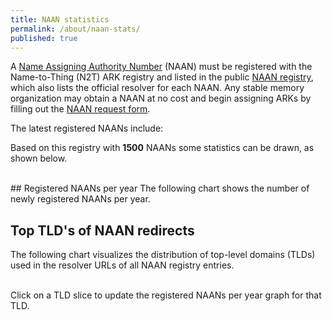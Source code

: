 ```yaml
---
title: NAAN statistics
permalink: /about/naan-stats/
published: true
---
```


<style>
.tooltip {
  position: absolute;
  text-align: center;
  padding: 8px;
  font-size: 13px;
  background: rgba(0, 0, 0, 0.7);
  color: #fff;
  border-radius: 4px;
  pointer-events: none;
}
#tldGraph {
  display: flex;
  justify-content: center;
}
.arc path {
  cursor: pointer;
}
</style>

<script src="https://d3js.org/d3.v7.min.js" integrity="sha384-CjloA8y00+1SDAUkjs099PVfnY2KmDC2BZnws9kh8D/lX1s46w6EPhpXdqMfjK6i" crossorigin="anonymous"></script>

A [Name Assigning Authority Number] (NAAN) must be registered with the Name-to-Thing (N2T) ARK registry and
listed in the public [NAAN registry], which also lists the official resolver for
each NAAN. Any stable memory organization may obtain a NAAN at no cost and
begin assigning ARKs by filling out the [NAAN request form].

The latest <span id="number_latest"></span> registered NAANs include:
<ul id="naan_latest"></ul>

Based on this registry with <strong id="naan_count">1500</strong> NAANs some statistics can be drawn, as shown below.

<br>
## Registered NAANs per year
The following chart shows the number of newly registered NAANs per year.
<div id="yearGraph"></div>

<div style="margin-bottom: 1em;">
  <button id="resetYearGraph" style="display:none;">Reset Year Graph</button>
  <span id="yearGraphTitle" style="margin-left: 1em; font-weight: bold;"></span>
</div>

## Top TLD's of NAAN redirects
The following chart visualizes the distribution of top-level domains (TLDs) used in the resolver URLs of all NAAN registry entries.

<div id="tldGraph"></div>
<br>
Click on a TLD slice to update the registered NAANs per year graph for that TLD.

<script>

const naan_registry_url='https://cdluc3.github.io/naan_reg_priv/naan_records.json';
const maxTldShow=40;
const maxLatest=20;

function getLastEntriesByDate(data, count) {
    // Filter entries with a valid 'when' field and a number in the 'what' field
    const filtered = data.filter(entry =>
        entry.when && /\d/.test(entry.what)
    );

    // Sort descending by 'when' (assumes year or ISO-like date string)
    filtered.sort((a, b) => {
        const dateA = new Date(a.when).getTime();
        const dateB = new Date(b.when).getTime();
        return dateB - dateA;
    });

    // Get the last `count` entries (most recent ones)
    return filtered.slice(0, count);
}

function getYearCounts(data, tld) {
    const yearCounts = {};

    data.forEach(entry => {
        if (entry.when && /^\d{4}/.test(entry.when) && entry.where) {
            const matchesTLD = !tld || (() => {
              try {
                  const hostname = new URL(entry.where).hostname;
                  const parts = hostname.split('.');
                  const entryTLD = parts[parts.length - 1].toLowerCase();
                  return entryTLD === tld;
              } catch (e) {
                  return false;
              }
            })();

            if (matchesTLD) {
                const year = entry.when.slice(0, 4);
                yearCounts[year] = (yearCounts[year] || 0) + 1;
            }
        }
    });

    return yearCounts;
}

function yearGraph(data, tld = null) {
    const container = document.getElementById("yearGraph");
    const fullWidth = container.offsetWidth;
    const margin = {
        top: 25,
        right: 25,
        bottom: 75,
        left: 75
    };
    const width = fullWidth - margin.left - margin.right;
    const height = 400 - margin.top - margin.bottom;

    const yearCounts = getYearCounts(data, tld);

    const yearData = Object.entries(yearCounts)
        .map(([year, count]) => ({
            year: +year,
            count
        }))
        .sort((a, b) => a.year - b.year);

    const svg = d3.select("#yearGraph")
        .append("svg")
        .attr("width", "100%")
        .attr("height", height + margin.top + margin.bottom)
        .attr("viewBox", `0 0 ${fullWidth} ${height + margin.top + margin.bottom}`)
        .attr("preserveAspectRatio", "xMidYMid meet")
        .append("g")
        .attr("transform", `translate(${margin.left},${margin.top})`);

    // Tooltip
    const tooltip = d3.select("body")
        .append("div")
        .attr("class", "tooltip")
        .style("opacity", 0);

    // Scales
    const x = d3.scaleBand()
        .domain(yearData.map(d => d.year))
        .range([0, width])
        .padding(0.1);

    const y = d3.scaleLinear()
        .domain([0, d3.max(yearData, d => d.count)])
        .nice()
        .range([height, 0]);

    // Bars with animation
    svg.selectAll("rect")
        .data(yearData)
        .enter()
        .append("rect")
        .attr("x", d => x(d.year))
        .attr("width", x.bandwidth())
        .attr("y", height)
        .attr("height", 0)
        .attr("fill", "#ab8716")
        .on("mouseover", (event, d) => {
            tooltip.transition().duration(200).style("opacity", 0.9);
            tooltip.html(`<strong>${d.year}</strong><br>${d.count} new NAAN registrations`)
                .style("left", `${event.pageX + 10}px`)
                .style("top", `${event.pageY - 28}px`);
        })
        .on("mouseout", () => {
            tooltip.transition().duration(300).style("opacity", 0);
        })
        .transition()
        .duration(600)
        .attr("y", d => y(d.count))
        .attr("height", d => height - y(d.count));

    // Axes
    svg.append("g")
        .attr("transform", `translate(0,${height})`)
        .call(d3.axisBottom(x).tickFormat(d3.format("d")))
        .selectAll("text")
        .attr("transform", "rotate(-45)")
        .style("text-anchor", "end");

    svg.append("g")
        .call(d3.axisLeft(y));

    // Labels
    svg.append("text")
        .attr("x", width / 2)
        .attr("y", height + 40)
        .attr("text-anchor", "middle")
        .text("Year");

    svg.append("text")
        .attr("transform", "rotate(-90)")
        .attr("y", -40)
        .attr("x", -height / 2)
        .attr("text-anchor", "middle")
        .text("Number of new NAANs");

    // Update title and reset button
    const title = document.getElementById("yearGraphTitle");
    const resetBtn = document.getElementById("resetYearGraph");

    if (tld) {
        title.innerText = `Filtered by .${tld}`;
        resetBtn.style.display = "inline-block";
    } else {
        title.innerText = "";
        resetBtn.style.display = "none";
    }
}

function getTldCounts(data) {
    const tldCounts = {};

    data.forEach(entry => {
        if (!entry.where) return;
        try {
            const hostname = new URL(entry.where).hostname;
            const parts = hostname.split('.');
            const tld = parts[parts.length - 1].toLowerCase();

            if (tld) {
                tldCounts[tld] = (tldCounts[tld] || 0) + 1;
            }
        } catch (e) {
            // Invalid URL – skip
        }
    });

    return tldCounts;
}

function tldGraph(data) {
    const tldCounts = getTldCounts(data);

    const total = Object.values(tldCounts).reduce((sum, val) => sum + val, 0);
    const tldData = Object.entries(tldCounts)
        .map(([tld, count]) => ({
            tld,
            count
        }))
        .sort((a, b) => b.count - a.count)
        .slice(0, maxTldShow);

    const width = 500;
    const height = 500;
    const radius = Math.min(width, height) / 2;

    const svg = d3.select("#tldGraph")
        .style("display", "flex")
        .style("justify-content", "center")
        .append("svg")
        .attr("width", width)
        .attr("height", height)
        .append("g")
        .attr("transform", `translate(${width / 2}, ${height / 2})`);

    const color = d3.scaleOrdinal()
        .domain(tldData.map(d => d.tld))
        .range(d3.schemeTableau10);

    const tooltip = d3.select("body")
        .append("div")
        .attr("class", "tooltip")
        .style("opacity", 0);

    const pie = d3.pie()
        .value(d => d.count);

    const arc = d3.arc()
        .innerRadius(radius * 0.5)
        .outerRadius(radius);

    const arcs = svg.selectAll("arc")
        .data(pie(tldData))
        .enter()
        .append("g")
        .attr("class", "arc");

    arcs.append("path")
        .attr("d", arc)
        .attr("fill", d => color(d.data.tld))
        .style("cursor", "pointer") // 👈 Add pointer cursor
        .on("mouseover", (event, d) => {
            const percent = ((d.data.count / total) * 100).toFixed(2);
            tooltip.transition().duration(200).style("opacity", 0.9);
            tooltip.html(`<strong>.${d.data.tld}</strong><br>${d.data.count} NAAN registrations<br>${percent}%`)
                .style("left", `${event.pageX + 10}px`)
                .style("top", `${event.pageY - 28}px`);
        })
        .on("mouseout", () => {
            tooltip.transition().duration(300).style("opacity", 0);
        });

    arcs.append("text")
        .attr("transform", d => `translate(${arc.centroid(d)})`)
        .attr("text-anchor", "middle")
        .attr("dy", "0.35em")
        .style("font-size", "11px")
        .style("fill", "#fff")
        .text(d => {
            const percent = (d.data.count / total) * 100;
            return percent > 3 ? `${percent.toFixed(1)}%` : '';
        });
		
	arcs.on("click", (event, d) => {
		d3.select("#yearGraph").selectAll("*").remove();
		yearGraph(data, d.data.tld);
		document.getElementById('registered-naans-per-year').scrollIntoView({ behavior: 'smooth' });
	});		
}

let data;

fetch(naan_registry_url)
    .then(response => response.text())
    .then(json => {        

        data=JSON.parse(json).data;

        const countWithUrl = data.filter(entry => 'where' in entry).length;
        document.getElementById("naan_count").innerHTML = countWithUrl.toLocaleString();

        const latest = getLastEntriesByDate(data, maxLatest);

		    document.getElementById("number_latest").innerHTML = maxLatest.toLocaleString();
		
        const ul = document.getElementById("naan_latest");

        latest.forEach(entry => {
            const who = entry.who.name || "";
            const what = entry.what || "";
            const when = entry.when.substring(0, 10) || "";

            const li = document.createElement("li");
            li.innerHTML = `${when} - ${who} (<a href="https://arks.org/ark:${what}">${what}</a>)`;
            ul.appendChild(li);
        });

        tldGraph(data);
        yearGraph(data);

        document.getElementById("resetYearGraph").addEventListener("click", () => {
            d3.select("#yearGraph").selectAll("*").remove();
            yearGraph(data); // back to unfiltered
        });

    })
    .catch(error => console.error('Error fetching the NAAN registry:', error));
</script>

[Name Assigning Authority Number]: ark-naans-and-systems.md
[NAAN request form]: https://docs.google.com/forms/d/e/1FAIpQLSfd1CX6idwLB47g8OGKUG654auV8IU8yI7DAs61cXGOoFDn0g/viewform?c=0&w=1
[NAAN registry]: https://legacy-n2t.n2t.net/e/pub/naan_registry.txt
